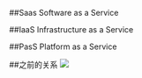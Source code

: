 ﻿##Saas
    Software as a Service


##IaaS
    Infrastructure as a Service

##PasS
    Platform as a Service


##之前的关系
![](http://ych.u1city.com/UserFiles/20111122/iaas-paas-saas.jpg)